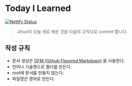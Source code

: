 # Today I Learned 

[![Netlify Status](https://api.netlify.com/api/v1/badges/fe943f01-7efe-49b0-bd02-614dbc32ba67/deploy-status)](https://app.netlify.com/sites/brave-einstein-d2f693/deploys)


> Jihun이 오늘 새로 배운 것을 다음의 규칙으로 commit 합니다. 

## 작성 규칙
- 문서 생성은 [GFM (Github Flavored Markdown)](https://help.github.com/articles/github-flavored-markdown/) 을 사용한다.
- 언어나 기술명으로 폴더를 만든다. 
- root에 문서를 만들지 않는다.
- 파일명은 영어로 만든다.
